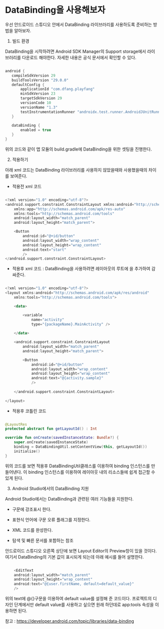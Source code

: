 # DataBinding을 사용해보자


우선 안드로이드 스튜디오 안에서 DataBinding 라이브러리를 사용하도록 준비하는 방법을 알아보자.

 1) 빌드 환경
 
 DataBinding을 시작하려면 Android SDK Manager의 Support storage에서 라이브러리를 다운로드 해야한다. 자세한 내용은 공식 문서에서 확인할 수 있다.
 
 ```kotlin

android {
    compileSdkVersion 29
    buildToolsVersion "29.0.0"
    defaultConfig {
        applicationId "com.dfang.playfang"
        minSdkVersion 23
        targetSdkVersion 29
        versionCode 10
        versionName "1.3"
        testInstrumentationRunner "androidx.test.runner.AndroidJUnitRunner"
    }
    
    dataBinding {
        enabled = true
    }
}

```

위의 코드와 같이 앱 모듈의 build.gradle에 DataBinding을 위한 셋팅을 진행한다.
 
 2) 적용하기    
 
 아래 xml 코드는 DataBinding 라이브러리를 사용하지 않았을때와 사용했을때의 차이를 보여준다.
 
- 적용전 xml 코드

```kotlin

<?xml version="1.0" encoding="utf-8"?>
<android.support.constraint.ConstraintLayout xmlns:android="http://schemas.android.com/apk/res/android"
    xmlns:app="http://schemas.android.com/apk/res-auto"
    xmlns:tools="http://schemas.android.com/tools"
    android:layout_width="match_parent"
    android:layout_height="match_parent">

    <Button
        android:id="@+id/button"
        android:layout_width="wrap_content"
        android:layout_height="wrap_content"
        android:text="start"
        />
</android.support.constraint.ConstraintLayout>

```

- 적용후 xml 코드 : DataBinding을 사용하려면 레이아웃의 루트에 <layout></layout>을 추가하여 감싸준다.

```kotlin

<?xml version="1.0" encoding="utf-8"?>
<layout xmlns:android="http://schemas.android.com/apk/res/android"
    xmlns:tools="http://schemas.android.com/tools">

    <data>

        <variable
            name="activity"
            type="{packageName}.MainActivity" />
            
    </data>

    <android.support.constraint.ConstraintLayout
        android:layout_width="match_parent"
        android:layout_height="match_parent">

        <Button
            android:id="@+id/button"
            android:layout_width="wrap_content"
            android:layout_height="wrap_content"
            android:text="@{activity.sample}"
            />
            
    </android.support.constraint.ConstraintLayout>
    
</layout>

```

- 적용후 코틀린 코드

```kotlin

@LayoutRes
protected abstract fun getLayoutId() : Int

override fun onCreate(savedInstanceState: Bundle?) {
    super.onCreate(savedInstanceState)
    binding = DataBindingUtil.setContentView(this, getLayoutId())
    initialize()
}

```

위의 코드를 보면 적용후 DataBindingUtil클래스를 이용하여 binding 인스턴스를 만들어낸다. 이 binding 인스턴스를 이용하여 레이아웃 내의 리소스들에 쉽게 접근할 수 있게 된다.


 3) Android Studio에서의 DataBinding 지원
 
 Android Studio에서는 DataBinding과 관련된 여러 기능들을 지원한다.
 
 - 구문에 강조표시 한다.
 
 - 표현식 언어에 구문 오류 플래그를 지정한다.
 
 - XML 코드를 완성한다.
 
 - 탐색 및 빠른 문서를 포함하는 참조
 
 안드로이드 스튜디오 오른쪽 상단에 보면 Layout Editor의 Preview창이 있을 것이다. 여기서 DataBinding의 기본 값이 표시되게 되는데 아래 예시를 들어 설명한다.
 
```kotlin

    <EditText
    android:layout_width="match_parent"
    android:layout_height="wrap_content"
    android:text="@{user.firstName, default=default_value}"
    />

```

위의 text에 @{}구문을 이용하여 default value를 설정해 준 코드이다. 프로젝트의 디자인 단계에서만 default value를 사용하고 싶으면 원래 하던데로 app:tools 속성을 이용하면 된다. 

참고 : https://developer.android.com/topic/libraries/data-binding

